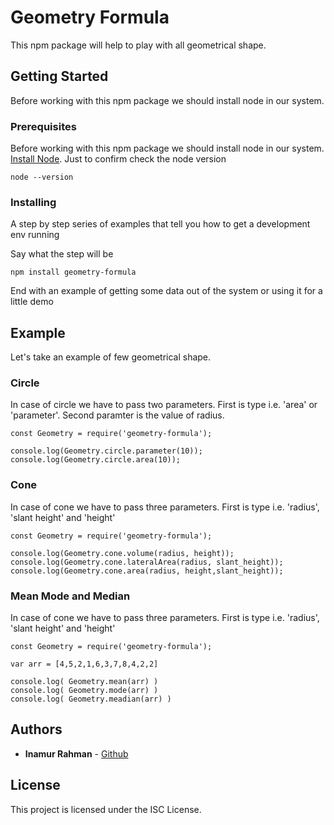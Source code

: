 # Geometry Formula

This npm package will help to play with all geometrical shape.

## Getting Started

Before working with this npm package we should install node in our system.

### Prerequisites

Before working with this npm package we should install node in our system. [Install Node](https://nodejs.org/en/download/). Just to confirm check the node version

```
node --version
```

### Installing

A step by step series of examples that tell you how to get a development env running

Say what the step will be

```
npm install geometry-formula
```

End with an example of getting some data out of the system or using it for a little demo

## Example

Let's take an example of few geometrical shape.

### Circle

In case of circle we have to pass two parameters. First is type i.e. 'area' or 'parameter'.
Second paramter is the value of radius.

```
const Geometry = require('geometry-formula');

console.log(Geometry.circle.parameter(10));
console.log(Geometry.circle.area(10));
```

### Cone

In case of cone we have to pass three parameters. First is type i.e. 'radius', 'slant height' and 'height'

```
const Geometry = require('geometry-formula');

console.log(Geometry.cone.volume(radius, height)); 
console.log(Geometry.cone.lateralArea(radius, slant_height));
console.log(Geometry.cone.area(radius, height,slant_height));        
```

### Mean Mode and Median

In case of cone we have to pass three parameters. First is type i.e. 'radius', 'slant height' and 'height'

```
const Geometry = require('geometry-formula');

var arr = [4,5,2,1,6,3,7,8,4,2,2]

console.log( Geometry.mean(arr) )
console.log( Geometry.mode(arr) )
console.log( Geometry.meadian(arr) )     
```

## Authors

* **Inamur Rahman**  - [Github](https://github.com/iamrahman)

## License

This project is licensed under the ISC License.
